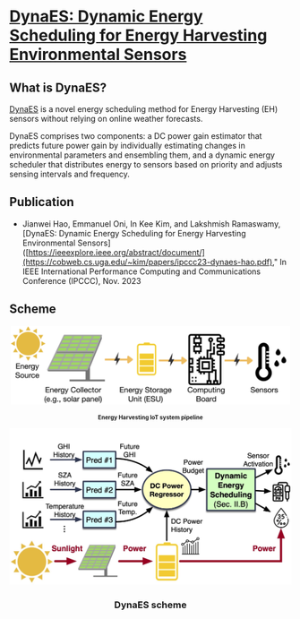 # [DynaES: Dynamic Energy Scheduling for Energy Harvesting Environmental Sensors](https://)

## What is DynaES?

[DynaES](https://github.com/kaustubhrajput46/EdgeFaaSBench) is a novel energy scheduling method for Energy Harvesting (EH) sensors without relying on online weather forecasts. 

DynaES comprises two components: a DC power gain estimator that predicts future power gain by individually estimating changes in environmental parameters and ensembling them, and a dynamic energy scheduler that distributes energy to sensors based on priority and adjusts sensing intervals and frequency.

## Publication
* Jianwei Hao, Emmanuel Oni, In Kee Kim, and Lakshmish Ramaswamy, [DynaES: Dynamic Energy Scheduling for Energy Harvesting
Environmental Sensors]([https://ieeexplore.ieee.org/abstract/document/](https://cobweb.cs.uga.edu/~kim/papers/ipccc23-dynaes-hao.pdf)," In IEEE International Performance Computing and Communications Conference (IPCCC), Nov. 2023

## Scheme

<p align="center">
  <img width="500" src="doc/eh-pipeline.jpg">
</p>
  <h3 align="center" style="font-size: 10px"> Energy Harvesting IoT system pipeline</h3>



<p align="center">
  <img width="700" src="doc/scheme.jpg">
</p>
  <h3 align="center"> DynaES scheme</h3>

